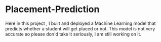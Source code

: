 # Placement-Prediction
Here in this project , I built and deployed a Machine Learning model that predicts whether a student will get placed or not. This model is not very accurate so please don'd take it seriously, I am still working on it.
